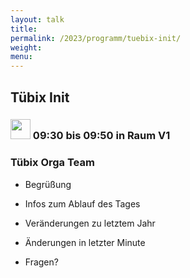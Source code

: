 ```yaml
---
layout: talk
title:
permalink: /2023/programm/tuebix-init/
weight:
menu:
---
```

## Tübix Init

### <img height = "32" src="../../../images/talk2.svg"> 09:30 bis 09:50 in Raum V1

### Tübix Orga Team

* Begrüßung  
* Infos zum Ablauf des Tages  
* Veränderungen zu letztem Jahr  
* Änderungen in letzter Minute  
* Fragen?

